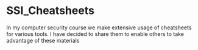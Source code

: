 # SSI_Cheatsheets
In my computer security course we make extensive usage of cheatsheets for various tools. I have decided to share them to enable others to take advantage of these materials
